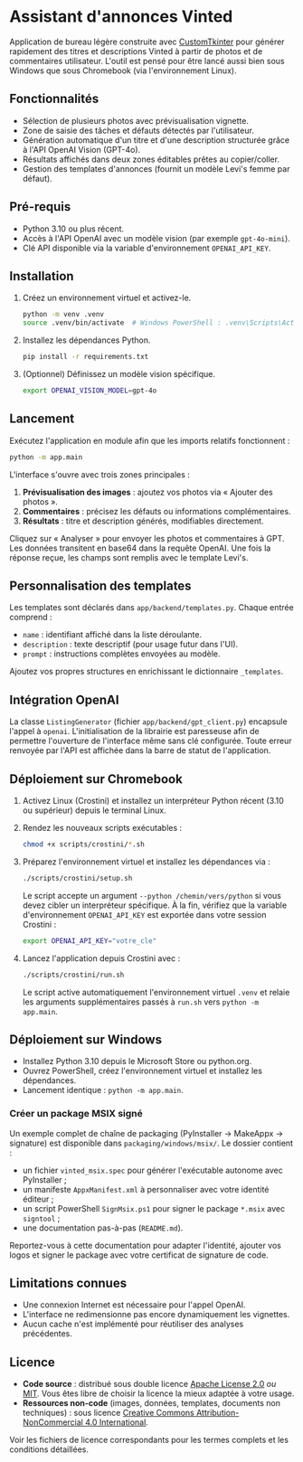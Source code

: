 # Assistant d'annonces Vinted

Application de bureau légère construite avec [CustomTkinter](https://github.com/TomSchimansky/CustomTkinter)
pour générer rapidement des titres et descriptions Vinted à partir de photos
et de commentaires utilisateur. L'outil est pensé pour être lancé aussi bien
sous Windows que sous Chromebook (via l'environnement Linux).

## Fonctionnalités

- Sélection de plusieurs photos avec prévisualisation vignette.
- Zone de saisie des tâches et défauts détectés par l'utilisateur.
- Génération automatique d'un titre et d'une description structurée grâce à
  l'API OpenAI Vision (GPT-4o).
- Résultats affichés dans deux zones éditables prêtes au copier/coller.
- Gestion des templates d'annonces (fournit un modèle Levi's femme par défaut).

## Pré-requis

- Python 3.10 ou plus récent.
- Accès à l'API OpenAI avec un modèle vision (par exemple `gpt-4o-mini`).
- Clé API disponible via la variable d'environnement `OPENAI_API_KEY`.

## Installation

1. Créez un environnement virtuel et activez-le.
   ```bash
   python -m venv .venv
   source .venv/bin/activate  # Windows PowerShell : .venv\Scripts\Activate.ps1
   ```
2. Installez les dépendances Python.
   ```bash
   pip install -r requirements.txt
   ```
3. (Optionnel) Définissez un modèle vision spécifique.
   ```bash
   export OPENAI_VISION_MODEL=gpt-4o
   ```

## Lancement

Exécutez l'application en module afin que les imports relatifs fonctionnent :
```bash
python -m app.main
```

L'interface s'ouvre avec trois zones principales :

1. **Prévisualisation des images** : ajoutez vos photos via « Ajouter des photos ».
2. **Commentaires** : précisez les défauts ou informations complémentaires.
3. **Résultats** : titre et description générés, modifiables directement.

Cliquez sur « Analyser » pour envoyer les photos et commentaires à GPT. Les
données transitent en base64 dans la requête OpenAI. Une fois la réponse
reçue, les champs sont remplis avec le template Levi's.

## Personnalisation des templates

Les templates sont déclarés dans `app/backend/templates.py`. Chaque entrée
comprend :

- `name` : identifiant affiché dans la liste déroulante.
- `description` : texte descriptif (pour usage futur dans l'UI).
- `prompt` : instructions complètes envoyées au modèle.

Ajoutez vos propres structures en enrichissant le dictionnaire `_templates`.

## Intégration OpenAI

La classe `ListingGenerator` (fichier `app/backend/gpt_client.py`) encapsule
l'appel à `openai`. L'initialisation de la librairie est paresseuse afin de
permettre l'ouverture de l'interface même sans clé configurée. Toute erreur
renvoyée par l'API est affichée dans la barre de statut de l'application.

## Déploiement sur Chromebook

1. Activez Linux (Crostini) et installez un interpréteur Python récent (3.10 ou
   supérieur) depuis le terminal Linux.
2. Rendez les nouveaux scripts exécutables :

   ```bash
   chmod +x scripts/crostini/*.sh
   ```

3. Préparez l'environnement virtuel et installez les dépendances via :

   ```bash
   ./scripts/crostini/setup.sh
   ```

   Le script accepte un argument `--python /chemin/vers/python` si vous devez
   cibler un interpréteur spécifique. À la fin, vérifiez que la variable
   d'environnement `OPENAI_API_KEY` est exportée dans votre session Crostini :

   ```bash
   export OPENAI_API_KEY="votre_cle"
   ```

4. Lancez l'application depuis Crostini avec :

   ```bash
   ./scripts/crostini/run.sh
   ```

   Le script active automatiquement l'environnement virtuel `.venv` et relaie
   les arguments supplémentaires passés à `run.sh` vers `python -m app.main`.

## Déploiement sur Windows

- Installez Python 3.10 depuis le Microsoft Store ou python.org.
- Ouvrez PowerShell, créez l'environnement virtuel et installez les dépendances.
- Lancement identique : `python -m app.main`.

### Créer un package MSIX signé

Un exemple complet de chaîne de packaging (PyInstaller → MakeAppx → signature)
est disponible dans `packaging/windows/msix/`. Le dossier contient :

- un fichier `vinted_msix.spec` pour générer l'exécutable autonome avec PyInstaller ;
- un manifeste `AppxManifest.xml` à personnaliser avec votre identité éditeur ;
- un script PowerShell `SignMsix.ps1` pour signer le package `*.msix` avec `signtool` ;
- une documentation pas-à-pas (`README.md`).

Reportez-vous à cette documentation pour adapter l'identité, ajouter vos logos
et signer le package avec votre certificat de signature de code.

## Limitations connues

- Une connexion Internet est nécessaire pour l'appel OpenAI.
- L'interface ne redimensionne pas encore dynamiquement les vignettes.
- Aucun cache n'est implémenté pour réutiliser des analyses précédentes.

## Licence

- **Code source** : distribué sous double licence [Apache License 2.0](LICENSE)
  *ou* [MIT](LICENSE-MIT). Vous êtes libre de choisir la licence la mieux
  adaptée à votre usage.
- **Ressources non-code** (images, données, templates, documents non techniques) :
  sous licence [Creative Commons Attribution-NonCommercial 4.0 International](LICENSE-RESOURCES).

Voir les fichiers de licence correspondants pour les termes complets et les
conditions détaillées.

